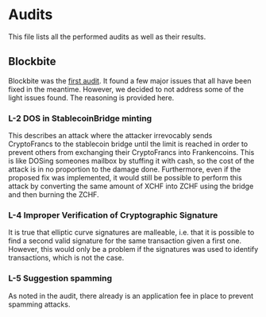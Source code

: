 # Audits

This file lists all the performed audits as well as their results.

## Blockbite

Blockbite was the [first audit](blockbite-audit.pdf). It found a few major issues that all have been fixed in the meantime. However, we decided to not address some of the light issues found. The reasoning is provided here.

### L-2 DOS in StablecoinBridge minting

This describes an attack where the attacker irrevocably sends CryptoFrancs to the stablecoin bridge until the limit is reached in order to prevent others from exchanging their CryptoFrancs into Frankencoins. This is like DOSing someones mailbox by stuffing it with cash, so the cost of the attack is in no proportion to the damage done. Furthermore, even if the proposed fix was implemented, it would still be possible to perform this attack by converting the same amount of XCHF into ZCHF using the bridge and then burning the ZCHF.

### L-4 Improper Verification of Cryptographic Signature

It is true that elliptic curve signatures are malleable, i.e. that it is possible to find a second valid signature for the same transaction given a first one. However, this would only be a problem if the signatures was used to identify transactions, which is not the case.

### L-5 Suggestion spamming

As noted in the audit, there already is an application fee in place to prevent spamming attacks.



